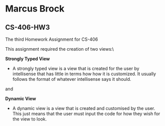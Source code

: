 # Marcus Brock 
## CS-406-HW3
The third Homework Assignment for CS-406

This assignment required the creation of two views:\

**Strongly Typed View**
  - A strongly typed view is a view that is created for the user by intellisense that has little in terms how how it is customized.
    It usually follows the format of whatever intellisense says it should.
    
and 

**Dynamic View**
  - A dynamic view is a view that is created and customised by the user. 
    This just means that the user must input the code for how they wish for the view to look.
